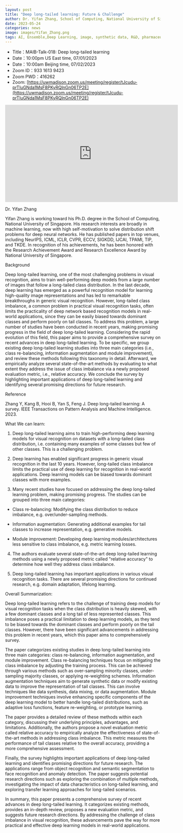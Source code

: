 ```yaml
---
layout: post
title: "Deep long-tailed learning: Future & Challenge"
author: Dr. Yifan Zhang, School of Computing, National University of Singapore
date: 2023-05-24
categories: news
image: images/Yifan_Zhang.png
tags: AI, Ensemble,Deep Learning, image, synthetic data, R&D, pharmaceutical, biomedicine, Long-tailed learning, Deep Learning
---
```


- Title：MAIB-Talk-018: Deep long-tailed learning
- Date：10:00pm US East time, 07/01/2023
- Date：10:00am Beijing time, 07/02/2023
- Zoom  ID：933 1613 9423
- Zoom PWD：416262
- Zoom: [https://uwmadison.zoom.us/meeting/register/tJcudu-prTIuGNda1MsF8PKyRQlnGn06TP2E](https://uwmadison.zoom.us/meeting/register/tJcudu-prTIuGNda1MsF8PKyRQlnGn06TP2E)

<p align="center">
<iframe width="560" height="315" src="https://www.youtube.com/embed/YC1GhRFNs8U" title="YouTube video player" frameborder="0" allow="accelerometer; autoplay; clipboard-write; encrypted-media; gyroscope; picture-in-picture" allowfullscreen></iframe>
</p>

Dr. Yifan Zhang

Yifan Zhang is working toward his Ph.D. degree in the School of Computing, National University of Singapore. His research interests are broadly in machine learning, now with high self-motivation to solve distribution shift problems for deep neural networks. He has published papers in top venues, including NeurIPS, ICML, ICLR, CVPR, ECCV, SIGKDD, IJCAI, TPAMI, TIP, and TKDE. In recognition of his achievements, he has been honored with the Research Achievement Award and Research Excellence Award by National University of Singapore.

Background

Deep long-tailed learning, one of the most challenging problems in visual recognition, aims to train well-performing deep models from a large number of images that follow a long-tailed class distribution. In the last decade, deep learning has emerged as a powerful recognition model for learning high-quality image representations and has led to remarkable breakthroughs in generic visual recognition. However, long-tailed class imbalance, a common problem in practical visual recognition tasks, often limits the practicality of deep network based recognition models in real-world applications, since they can be easily biased towards dominant classes and perform poorly on tail classes.  To address this problem, a large number of studies have been conducted in recent years, making promising progress in the field of deep long-tailed learning. Considering the rapid evolution of this field,  this paper aims to provide a comprehensive survey on recent advances in deep long-tailed learning. To be specific, we group existing deep long-tailed learning studies into three main categories (i.e., class re-balancing, information augmentation and module improvement), and review these methods  following this taxonomy in detail. Afterward, we empirically analyze several state-of-the-art  methods by evaluating to what extent they   address the issue of class imbalance via a newly proposed evaluation metric, i.e., relative accuracy.  We conclude the survey by highlighting important applications of deep long-tailed learning and identifying several promising directions for future research.

Reference

Zhang Y, Kang B, Hooi B, Yan S, Feng J. Deep long-tailed learning: A survey. IEEE Transactions on Pattern Analysis and Machine Intelligence. 2023.

What We can learn:

1. Deep long-tailed learning aims to train high-performing deep learning models for visual recognition on datasets with a long-tailed class distribution, i.e. containing many examples of some classes but few of other classes. This is a challenging problem.

2. Deep learning has enabled significant progress in generic visual recognition in the last 10 years. However, long-tailed class imbalance limits the practical use of deep learning for recognition in real-world applications. Deep learning models can be biased towards dominant classes with more examples.

3. Many recent studies have focused on addressing the deep long-tailed learning problem, making promising progress. The studies can be grouped into three main categories:

- Class re-balancing: Modifying the class distribution to reduce imbalance, e.g. over/under-sampling methods.

- Information augmentation: Generating additional examples for tail classes to increase representation, e.g. generative models. 

- Module improvement: Developing deep learning modules/architectures less sensitive to class imbalance, e.g. metric learning losses.

4. The authors evaluate several state-of-the-art deep long-tailed learning methods using a newly proposed metric called "relative accuracy" to determine how well they address class imbalance.

5. Deep long-tailed learning has important applications in various visual recognition tasks. There are several promising directions for continued research, e.g. domain adaptation, lifelong learning.

Overall Summarization:

Deep long-tailed learning refers to the challenge of training deep models for visual recognition tasks when the class distribution is heavily skewed, with a few dominant classes and a long tail of less represented classes. This imbalance poses a practical limitation to deep learning models, as they tend to be biased towards the dominant classes and perform poorly on the tail classes. However, there have been significant advancements in addressing this problem in recent years, which this paper aims to comprehensively survey.

The paper categorizes existing studies in deep long-tailed learning into three main categories: class re-balancing, information augmentation, and module improvement. Class re-balancing techniques focus on mitigating the class imbalance by adjusting the training process. This can be achieved through various methods such as over-sampling minority classes, under-sampling majority classes, or applying re-weighting schemes. Information augmentation techniques aim to generate synthetic data or modify existing data to improve the representation of tail classes. This can involve techniques like data synthesis, data mixing, or data augmentation. Module improvement techniques involve enhancing specific components of the deep learning model to better handle long-tailed distributions, such as adaptive loss functions, feature re-weighting, or prototype learning.

The paper provides a detailed review of these methods within each category, discussing their underlying principles, advantages, and limitations. Additionally, the authors propose a novel evaluation metric called relative accuracy to empirically analyze the effectiveness of state-of-the-art methods in addressing class imbalance. This metric measures the performance of tail classes relative to the overall accuracy, providing a more comprehensive assessment.

Finally, the survey highlights important applications of deep long-tailed learning and identifies promising directions for future research. The applications range from object recognition and semantic segmentation to face recognition and anomaly detection. The paper suggests potential research directions such as exploring the combination of multiple methods, investigating the impact of data characteristics on long-tailed learning, and exploring transfer learning approaches for long-tailed scenarios.

In summary, this paper presents a comprehensive survey of recent advances in deep long-tailed learning. It categorizes existing methods, provides an in-depth review, proposes a new evaluation metric, and suggests future research directions. By addressing the challenge of class imbalance in visual recognition, these advancements pave the way for more practical and effective deep learning models in real-world applications.